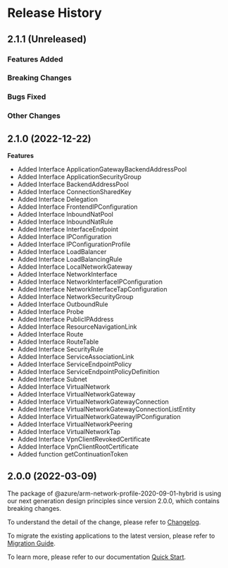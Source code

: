 # Release History

## 2.1.1 (Unreleased)

### Features Added

### Breaking Changes

### Bugs Fixed

### Other Changes

## 2.1.0 (2022-12-22)
    
**Features**

  - Added Interface ApplicationGatewayBackendAddressPool
  - Added Interface ApplicationSecurityGroup
  - Added Interface BackendAddressPool
  - Added Interface ConnectionSharedKey
  - Added Interface Delegation
  - Added Interface FrontendIPConfiguration
  - Added Interface InboundNatPool
  - Added Interface InboundNatRule
  - Added Interface InterfaceEndpoint
  - Added Interface IPConfiguration
  - Added Interface IPConfigurationProfile
  - Added Interface LoadBalancer
  - Added Interface LoadBalancingRule
  - Added Interface LocalNetworkGateway
  - Added Interface NetworkInterface
  - Added Interface NetworkInterfaceIPConfiguration
  - Added Interface NetworkInterfaceTapConfiguration
  - Added Interface NetworkSecurityGroup
  - Added Interface OutboundRule
  - Added Interface Probe
  - Added Interface PublicIPAddress
  - Added Interface ResourceNavigationLink
  - Added Interface Route
  - Added Interface RouteTable
  - Added Interface SecurityRule
  - Added Interface ServiceAssociationLink
  - Added Interface ServiceEndpointPolicy
  - Added Interface ServiceEndpointPolicyDefinition
  - Added Interface Subnet
  - Added Interface VirtualNetwork
  - Added Interface VirtualNetworkGateway
  - Added Interface VirtualNetworkGatewayConnection
  - Added Interface VirtualNetworkGatewayConnectionListEntity
  - Added Interface VirtualNetworkGatewayIPConfiguration
  - Added Interface VirtualNetworkPeering
  - Added Interface VirtualNetworkTap
  - Added Interface VpnClientRevokedCertificate
  - Added Interface VpnClientRootCertificate
  - Added function getContinuationToken
    
    
## 2.0.0 (2022-03-09)

The package of @azure/arm-network-profile-2020-09-01-hybrid is using our next generation design principles since version 2.0.0, which contains breaking changes.

To understand the detail of the change, please refer to [Changelog](https://aka.ms/js-track2-changelog).

To migrate the existing applications to the latest version, please refer to [Migration Guide](https://aka.ms/js-track2-migration-guide).

To learn more, please refer to our documentation [Quick Start](https://aka.ms/azsdk/js/mgmt/quickstart ).

